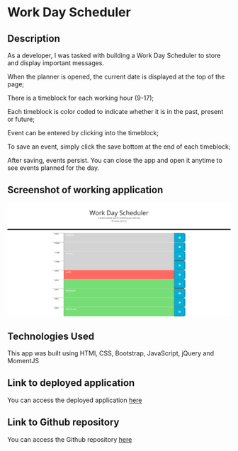# Work Day Scheduler

## Description

As a developer, I was tasked with building a Work Day Scheduler to store and display important messages.

When the planner is opened, the current date is displayed at the top of the page;

There is a timeblock for each working hour (9-17);

Each timeblock is color coded to indicate whether it is in the past, present or future;

Event can be entered by clicking into the timeblock;

To save an event, simply click the save bottom at the end of each timeblock;

After saving, events persist. You can close the app and open it anytime to see events planned for the day.

## Screenshot of working application

![Screenshot of working application](Assets/Images/work-day-scheduler.png)

## Technologies Used

This app was built using HTMl, CSS, Bootstrap, JavaScript, jQuery and MomentJS

## Link to deployed application

You can access the deployed application [here](https://ttudorandrei.github.io/work_day_scheduler/)

## Link to Github repository

You can access the Github repository [here](https://github.com/ttudorandrei/work_day_scheduler)
